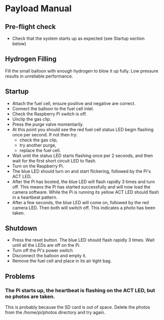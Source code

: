 # Payload Manual

## Pre-flight check

* Check that the system starts up as expected (see Startup section below)

## Hydrogen Filling

Fill the small balloon with enough hydrogen to blow it up fully. Low pressure results in unreliable performance.

## Startup

* Attach the fuel cell, ensure positive and negative are correct.
* Connect the balloon to the fuel cell inlet.
* Check the Raspberry Pi switch is off.
* Unclip the gas clip.
* Press the purge valve momentarily.
* At this point you should see the red fuel cell status LED begin flashing once per second. If not then try:
    * check the gas clip,
    * try another purge,
    * replace the fuel cell.
* Wait until the status LED starts flashing once per 2 seconds, and then wait for the first short circuit LED to flash.
* Turn on the Raspberry Pi.
* The blue LED should turn on and start flickering, followed by the Pi's ACT LED.
* After the Pi has booted, the blue LED will flash rapidly 3 times and turn off. This means the Pi has started successfully and will now load the camera software. While the Pi is running its yellow ACT LED should flash in a heartbeat pattern.
* After a few seconds, the blue LED will come on, followed by the red camera LED. Then both will switch off. This indicates a photo has been taken.

## Shutdown

* Press the reset button. The blue LED should flash rapidly 3 times. Wait until all the LEDs are off on the Pi.
* Turn off the Pi's power switch
* Disconnect the balloon and empty it.
* Remove the fuel cell and place in its air tight bag.

## Problems

### The Pi starts up, the heartbeat is flashing on the ACT LED, but no photos are taken.

This is probably because the SD card is out of space. Delete the photos from the /home/pi/photos directory and try again.
